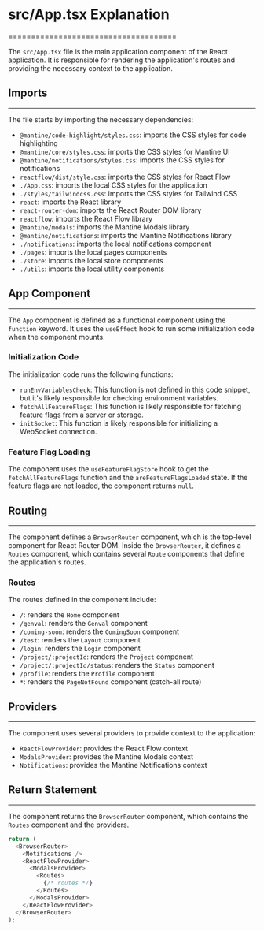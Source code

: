 

# src/App.tsx Explanation
=====================================

The `src/App.tsx` file is the main application component of the React application. It is responsible for rendering the application's routes and providing the necessary context to the application.

## Imports
------------

The file starts by importing the necessary dependencies:

* `@mantine/code-highlight/styles.css`: imports the CSS styles for code highlighting
* `@mantine/core/styles.css`: imports the CSS styles for Mantine UI
* `@mantine/notifications/styles.css`: imports the CSS styles for notifications
* `reactflow/dist/style.css`: imports the CSS styles for React Flow
* `./App.css`: imports the local CSS styles for the application
* `./styles/tailwindcss.css`: imports the CSS styles for Tailwind CSS
* `react`: imports the React library
* `react-router-dom`: imports the React Router DOM library
* `reactflow`: imports the React Flow library
* `@mantine/modals`: imports the Mantine Modals library
* `@mantine/notifications`: imports the Mantine Notifications library
* `./notifications`: imports the local notifications component
* `./pages`: imports the local pages components
* `./store`: imports the local store components
* `./utils`: imports the local utility components

## App Component
-----------------

The `App` component is defined as a functional component using the `function` keyword. It uses the `useEffect` hook to run some initialization code when the component mounts.

### Initialization Code

The initialization code runs the following functions:

* `runEnvVariablesCheck`: This function is not defined in this code snippet, but it's likely responsible for checking environment variables.
* `fetchAllFeatureFlags`: This function is likely responsible for fetching feature flags from a server or storage.
* `initSocket`: This function is likely responsible for initializing a WebSocket connection.

### Feature Flag Loading

The component uses the `useFeatureFlagStore` hook to get the `fetchAllFeatureFlags` function and the `areFeatureFlagsLoaded` state. If the feature flags are not loaded, the component returns `null`.

## Routing
------------

The component defines a `BrowserRouter` component, which is the top-level component for React Router DOM. Inside the `BrowserRouter`, it defines a `Routes` component, which contains several `Route` components that define the application's routes.

### Routes

The routes defined in the component include:

* `/`: renders the `Home` component
* `/genval`: renders the `Genval` component
* `/coming-soon`: renders the `ComingSoon` component
* `/test`: renders the `Layout` component
* `/login`: renders the `Login` component
* `/project/:projectId`: renders the `Project` component
* `/project/:projectId/status`: renders the `Status` component
* `/profile`: renders the `Profile` component
* `*`: renders the `PageNotFound` component (catch-all route)

## Providers
-------------

The component uses several providers to provide context to the application:

* `ReactFlowProvider`: provides the React Flow context
* `ModalsProvider`: provides the Mantine Modals context
* `Notifications`: provides the Mantine Notifications context

## Return Statement
-------------------

The component returns the `BrowserRouter` component, which contains the `Routes` component and the providers.

```typescript
return (
  <BrowserRouter>
    <Notifications />
    <ReactFlowProvider>
      <ModalsProvider>
        <Routes>
          {/* routes */}
        </Routes>
      </ModalsProvider>
    </ReactFlowProvider>
  </BrowserRouter>
);
```